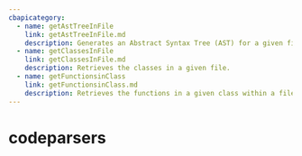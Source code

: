 ```yaml
---
cbapicategory:
  - name: getAstTreeInFile
    link: getAstTreeInFile.md
    description: Generates an Abstract Syntax Tree (AST) for a given file.
  - name: getClassesInFile
    link: getClassesInFile.md
    description: Retrieves the classes in a given file.
  - name: getFunctionsinClass
    link: getFunctionsinClass.md
    description: Retrieves the functions in a given class within a file.
---
```

# codeparsers
<CBAPICategory />
